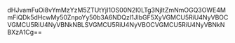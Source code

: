 dHJvamFuOi8vYmMzYzM5ZTUtYjI1OS00N2I0LTg3NjItZmNmOGQ3OWE4MmFiQDk5dHcwMy50ZnpoYy50b3A6NDQzI1JlbGF5XyVGMCU5RiU4NyVBOCVGMCU5RiU4NyVBNkNBLSVGMCU5RiU4NyVBOCVGMCU5RiU4NyVBNkNBXzA1Cg==